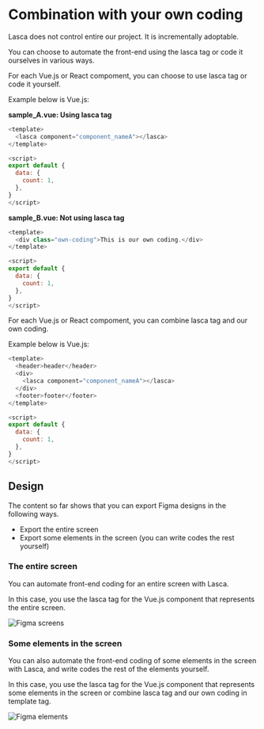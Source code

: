# Combination with your own coding

Lasca does not control entire our project. It is incrementally adoptable.

You can choose to automate the front-end using the lasca tag or code it ourselves in various ways.

For each Vue.js or React compoment, you can choose to use lasca tag or code it yourself.

Example below is Vue.js:

**sample_A.vue: Using lasca tag**

``` js
<template>
  <lasca component="component_nameA"></lasca>
</template>

<script>
export default {
  data: {
    count: 1,
  },
}
</script>
```

**sample_B.vue: Not using lasca tag**

``` js
<template>
  <div class="own-coding">This is our own coding.</div>
</template>

<script>
export default {
  data: {
    count: 1,
  },
}
</script>
```

For each Vue.js or React compoment, you can combine lasca tag and our own coding.

Example below is Vue.js:

``` js
<template>
  <header>header</header>
  <div>
    <lasca component="component_nameA"></lasca>
  </div>
  <footer>footer</footer>
</template>

<script>
export default {
  data: {
    count: 1,
  },
}
</script>
```

## Design

The content so far shows that you can export Figma designs in the following ways.

- Export the entire screen
- Export some elements in the screen (you can write codes the rest yourself)

### The entire screen

You can automate front-end coding for an entire screen with Lasca.

In this case, you use the lasca tag for the Vue.js component that represents the entire screen.

![Figma screens](/image/screenshot_figma_screens.jpg)

### Some elements in the screen

You can also automate the front-end coding of some elements in the screen with Lasca, and write codes the rest of the elements yourself.

In this case, you use the lasca tag for the Vue.js component that represents some elements in the screen or combine lasca tag and our own coding in template tag.

![Figma elements](/image/screenshot_figma_elements.jpg)